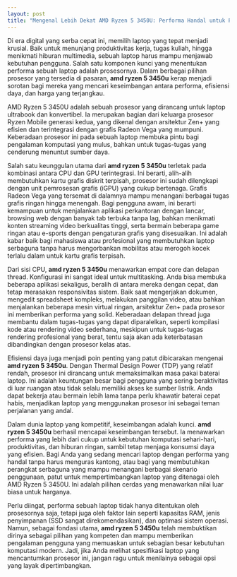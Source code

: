 ```yaml
---
layout: post
title: "Mengenal Lebih Dekat AMD Ryzen 5 3450U: Performa Handal untuk Produktivitas dan Hiburan"
---
```


Di era digital yang serba cepat ini, memilih laptop yang tepat menjadi krusial. Baik untuk menunjang produktivitas kerja, tugas kuliah, hingga menikmati hiburan multimedia, sebuah laptop harus mampu menjawab kebutuhan pengguna. Salah satu komponen kunci yang menentukan performa sebuah laptop adalah prosesornya. Dalam berbagai pilihan prosesor yang tersedia di pasaran, **amd ryzen 5 3450u** kerap menjadi sorotan bagi mereka yang mencari keseimbangan antara performa, efisiensi daya, dan harga yang terjangkau.

AMD Ryzen 5 3450U adalah sebuah prosesor yang dirancang untuk laptop ultrabook dan konvertibel. Ia merupakan bagian dari keluarga prosesor Ryzen Mobile generasi kedua, yang dikenal dengan arsitektur Zen+ yang efisien dan terintegrasi dengan grafis Radeon Vega yang mumpuni. Keberadaan prosesor ini pada sebuah laptop membuka pintu bagi pengalaman komputasi yang mulus, bahkan untuk tugas-tugas yang cenderung menuntut sumber daya.

Salah satu keunggulan utama dari **amd ryzen 5 3450u** terletak pada kombinasi antara CPU dan GPU terintegrasi. Ini berarti, alih-alih membutuhkan kartu grafis diskrit terpisah, prosesor ini sudah dilengkapi dengan unit pemrosesan grafis (iGPU) yang cukup bertenaga. Grafis Radeon Vega yang tersemat di dalamnya mampu menangani berbagai tugas grafis ringan hingga menengah. Bagi pengguna awam, ini berarti kemampuan untuk menjalankan aplikasi perkantoran dengan lancar, browsing web dengan banyak tab terbuka tanpa lag, bahkan menikmati konten streaming video berkualitas tinggi, serta bermain beberapa game ringan atau e-sports dengan pengaturan grafis yang disesuaikan. Ini adalah kabar baik bagi mahasiswa atau profesional yang membutuhkan laptop serbaguna tanpa harus mengorbankan mobilitas atau merogoh kocek terlalu dalam untuk kartu grafis terpisah.

Dari sisi CPU, **amd ryzen 5 3450u** menawarkan empat core dan delapan thread. Konfigurasi ini sangat ideal untuk multitasking. Anda bisa membuka beberapa aplikasi sekaligus, beralih di antara mereka dengan cepat, dan tetap merasakan responsivitas sistem. Baik saat mengerjakan dokumen, mengedit spreadsheet kompleks, melakukan panggilan video, atau bahkan menjalankan beberapa mesin virtual ringan, arsitektur Zen+ pada prosesor ini memberikan performa yang solid. Keberadaan delapan thread juga membantu dalam tugas-tugas yang dapat diparalelkan, seperti kompilasi kode atau rendering video sederhana, meskipun untuk tugas-tugas rendering profesional yang berat, tentu saja akan ada keterbatasan dibandingkan dengan prosesor kelas atas.

Efisiensi daya juga menjadi poin penting yang patut dibicarakan mengenai **amd ryzen 5 3450u**. Dengan Thermal Design Power (TDP) yang relatif rendah, prosesor ini dirancang untuk memaksimalkan masa pakai baterai laptop. Ini adalah keuntungan besar bagi pengguna yang sering beraktivitas di luar ruangan atau tidak selalu memiliki akses ke sumber listrik. Anda dapat bekerja atau bermain lebih lama tanpa perlu khawatir baterai cepat habis, menjadikan laptop yang menggunakan prosesor ini sebagai teman perjalanan yang andal.

Dalam dunia laptop yang kompetitif, keseimbangan adalah kunci. **amd ryzen 5 3450u** berhasil mencapai keseimbangan tersebut. Ia menawarkan performa yang lebih dari cukup untuk kebutuhan komputasi sehari-hari, produktivitas, dan hiburan ringan, sambil tetap menjaga konsumsi daya yang efisien. Bagi Anda yang sedang mencari laptop dengan performa yang handal tanpa harus menguras kantong, atau bagi yang membutuhkan perangkat serbaguna yang mampu menangani berbagai skenario penggunaan, patut untuk mempertimbangkan laptop yang ditenagai oleh AMD Ryzen 5 3450U. Ini adalah pilihan cerdas yang menawarkan nilai luar biasa untuk harganya.

Perlu diingat, performa sebuah laptop tidak hanya ditentukan oleh prosesornya saja, tetapi juga oleh faktor lain seperti kapasitas RAM, jenis penyimpanan (SSD sangat direkomendasikan), dan optimasi sistem operasi. Namun, sebagai fondasi utama, **amd ryzen 5 3450u** telah membuktikan dirinya sebagai pilihan yang kompeten dan mampu memberikan pengalaman pengguna yang memuaskan untuk sebagian besar kebutuhan komputasi modern. Jadi, jika Anda melihat spesifikasi laptop yang mencantumkan prosesor ini, jangan ragu untuk menilainya sebagai opsi yang layak dipertimbangkan.
